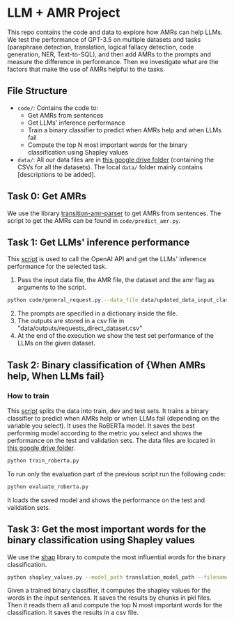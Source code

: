 # LLM + AMR Project

This repo contains the code and data to explore how AMRs can help LLMs. We test the performance of GPT-3.5 on multiple datasets and tasks (paraphrase detection, translation, logical fallacy detection, code generation, NER, Text-to-SQL), and then add AMRs to the prompts and measure the difference in performance. Then we investigate what are the factors that make the use of AMRs helpful to the tasks.


## File Structure

- `code/`: Contains the code to:
    - Get AMRs from sentences
    - Get LLMs' inference performance
    - Train a binary classifier to predict when AMRs help and when LLMs fail
    - Compute the top N most important words for the binary classification using Shapley values
- `data/`: All our data files are in [this google drive folder](https://drive.google.com/drive/folders/17pwdiiu7U1oyly8YwMtqCRdu3GBIWT3K) (containing the CSVs for all the datasets). The local `data/` folder mainly contains [descriptions to be added].

## Task 0: Get AMRs ###

We use the library [transition-amr-parser](https://github.com/IBM/transition-amr-parser/tree/master) to get AMRs from sentences. The script to get the AMRs can be found in `code/predict_amr.py`. 


## Task 1: Get LLMs' inference performance

This [script](https://github.com/causalNLP/amr/blob/main/code/general_request.py) is used to call the OpenAI API and get the LLMs' inference performance for the selected task.
1. Pass the input data file, the AMR file, the dataset and the amr flag as arguments to the script.

```bash
python code/general_request.py --data_file data/updated_data_input_classifier_input.csv --amr_file data/corrected_amrs.csv --dataset logic --amr_cot
```
2. The prompts are specified in a dictionary inside the file.
3. The outputs are stored in a csv file in "data/outputs/requests_direct_dataset.csv"
4. At the end of the execution we show the test set performance of the LLMs on the given dataset. 

<!---
### Task 1: Get LLMs' inference performance

1. Substitute the files and change the path at `# TODO: move files to a local path`
2. Change the settings of which model to test at `# TODO: make them as args`
3. Then run the following code

```bash
python code/gpt4.py
```
-->

## Task 2: Binary classification of {When AMRs help, When LLMs fail}

### How to train
This [script](https://github.com/causalNLP/amr/blob/main/code/train_roberta.py) splits the data into train, dev and test sets. It trains a binary classifier to predict when AMRs help or when LLMs fail (depending on the variable you select). It uses the RoBERTa model. It saves the best performing model according to the metric you select and shows the performance on the test and validation sets. The data files are located in [this google drive folder](https://drive.google.com/drive/folders/17pwdiiu7U1oyly8YwMtqCRdu3GBIWT3K).

````bash
python train_roberta.py
````
To run only the evaluation part of the previous script run the following code: 
````bash
python evaluate_roberta.py
````
It loads the saved model and shows the performance on the test and validation sets.

## Task 3: Get the most important words for the binary classification using Shapley values
We use the [shap](https://shap.readthedocs.io/en/latest/) library to compute the most influential words for the binary classification. 
 ````bash
python shapley_values.py --model_path translation_model_path --filename data/final_results_trans_corrected.csv --dataset translation --results_path processed/shapley/translation/
````
Given a trained binary classifier, it computes the shapley values for the words in the input sentences. It saves the results by chunks in pkl files. Then it reads them all and compute the top N most important words for the classification. It saves the results in a csv file.

